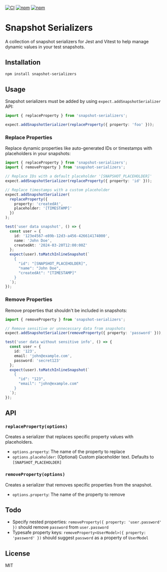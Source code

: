 [![CI](https://github.com/zirkelc/snapshot-serializers/actions/workflows/ci.yml/badge.svg)](https://github.com/zirkelc/snapshot-serializers/actions/workflows/ci.yml)
[![npm](https://img.shields.io/npm/v/snapshot-serializers)](https://www.npmjs.com/package/snapshot-serializers)
[![npm](https://img.shields.io/npm/dt/snapshot-serializers)](https://www.npmjs.com/package/snapshot-serializers)

# Snapshot Serializers

A collection of snapshot serializers for Jest and Vitest to help manage dynamic values in your test snapshots.

## Installation

```bash
npm install snapshot-serializers
```

## Usage

Snapshot serializers must be added by using `expect.addSnapshotSerializer` API:

```ts
import { replaceProperty } from 'snapshot-serializers';

expect.addSnapshotSerializer(replaceProperty({ property: 'foo' }));
```

### Replace Properties

Replace dynamic properties like auto-generated IDs or timestamps with placeholders in your snapshots:

```typescript
import { replaceProperty } from 'snapshot-serializers';
import { removeProperty } from 'snapshot-serializers';

// Replace IDs with a default placeholder '[SNAPSHOT_PLACEHOLDER]'
expect.addSnapshotSerializer(replaceProperty({ property: 'id' }));

// Replace timestamps with a custom placeholder
expect.addSnapshotSerializer(
  replaceProperty({
    property: 'createdAt',
    placeholder: '[TIMESTAMP]'
  })
);

test('user data snapshot', () => {
  const user = {
    id: '123e4567-e89b-12d3-a456-426614174000',
    name: 'John Doe',
    createdAt: '2024-03-20T12:00:00Z'
  };
  expect(user).toMatchInlineSnapshot(`
    {
      "id": "[SNAPSHOT_PLACEHOLDER]",
      "name": "John Doe",
      "createdAt": "[TIMESTAMP]"
    }
  `);
});
```

### Remove Properties

Remove properties that shouldn't be included in snapshots:

```typescript
import { removeProperty } from 'snapshot-serializers';

// Remove sensitive or unnecessary data from snapshots
expect.addSnapshotSerializer(removeProperty({ property: 'password' }));

test('user data without sensitive info', () => {
  const user = {
    id: '123',
    email: 'john@example.com',
    password: 'secret123'
  };
  expect(user).toMatchInlineSnapshot(`
    {
      "id": "123",
      "email": "john@example.com"
    }
  `);
});
```

## API

### `replaceProperty(options)`

Creates a serializer that replaces specific property values with placeholders.

- `options.property`: The name of the property to replace
- `options.placeholder`: (Optional) Custom placeholder text. Defaults to `[SNAPSHOT_PLACEHOLDER]`

### `removeProperty(options)`

Creates a serializer that removes specific properties from the snapshot.

- `options.property`: The name of the property to remove

## Todo

- Specify nested properties: `removeProperty({ property: 'user.password' })` should remove `password` from `user.password`
- Typesafe property keys: `removeProperty<UserModel>({ property: 'password' })` should suggest `password` as a property of `UserModel`

## License

MIT
